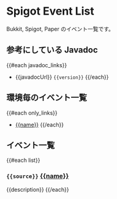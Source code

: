 # Spigot Event List
Bukkit, Spigot, Paper のイベント一覧です。

## 参考にしている Javadoc
{{#each javadoc_links}}
- {{javadocUrl}} `{{version}}`
{{/each}}

## 環境毎のイベント一覧
{{#each only_links}}
- [{{name}}]({{link}})
{{/each}}

## イベント一覧
{{#each list}}
### `{{source}}` [{{name}}]({{link}})
{{description}}
{{/each}}
